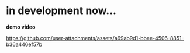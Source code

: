 # in development now...

**demo video** 


https://github.com/user-attachments/assets/a69ab9d1-bbee-4506-8851-b36a446ef57b

